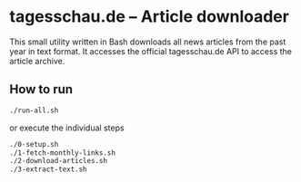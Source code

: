# tagesschau.de – Article downloader

This small utility written in Bash downloads all news articles from the past year in text format.
It accesses the official tagesschau.de API to access the article archive.

## How to run

```bash
./run-all.sh
```

or execute the individual steps

```bash
./0-setup.sh
./1-fetch-monthly-links.sh
./2-download-articles.sh
./3-extract-text.sh
```
